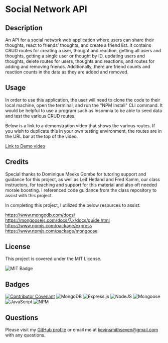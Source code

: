 # Social Network API

## Description

An API for a social network web application where users can share their thoughts, react to friends’ thoughts, and create a friend list. It contains CRUD routes for creating a user, thought and reaction, getting all users and thoughts, getting a single user or thought by ID, updating users and thoughts, delete routes for users, thoughts and reactions, and routes for adding and removing friends. Additionally, there are friend counts and reaction counts in the data as they are added and removed.

## Usage

In order to use this application, the user will need to clone the code to their local machine, open the terminal, and run the "NPM Install" CLI command. It would be helpful to use a program such as Insomnia to be able to seed data and test the various CRUD routes.

Below is a link to a demonstration video that shows the various routes. If you wish to duplicate this in your own testing environment, the routes are in the URL bar at the top of the video.

[Link to Demo video](https://drive.google.com/file/d/1sDq3vz7Wy7_XgqEjH1jVdL7C1KCP7PGf/view)

## Credits

Special thanks to Dominique Meeks Gombe for tutoring support and guidance for this project, as well as Leif Hetland and Fred Kamm, our class instructors, for teaching and support for this material and also oft needed morale boosting. I referenced code guidance from the class repository to assist with this project.

In completing this project, I utilized the below resources to assist:

https://www.mongodb.com/docs/  
https://mongoosejs.com/docs/7.x/docs/guide.html  
https://www.npmjs.com/package/express  
https://www.npmjs.com/package/mongoose

## License

This project is covered under the MIT License.

![MIT Badge](https://img.shields.io/badge/License-MIT-blue)


## Badges

[![Contributor Covenant](https://img.shields.io/badge/Contributor%20Covenant-2.1-4baaaa.svg)](code_of_conduct.md)
![MongoDB](https://img.shields.io/badge/MongoDB-%234ea94b.svg?style=for-the-badge&logo=mongodb&logoColor=white)
![Express.js](https://img.shields.io/badge/express.js-%23404d59.svg?style=for-the-badge&logo=express&logoColor=%2361DAFB)
![NodeJS](https://img.shields.io/badge/node.js-6DA55F?style=for-the-badge&logo=node.js&logoColor=white)
![Mongoose](https://img.shields.io/badge/Mongoose-%23007ACC.svg?style=for-the-badge&logo=Mongoose&logoColor=white)
![JavaScript](https://img.shields.io/badge/javascript-%23323330.svg?style=for-the-badge&logo=javascript&logoColor=%23F7DF1E)
![NPM](https://img.shields.io/badge/NPM-%23CB3837.svg?style=for-the-badge&logo=npm&logoColor=white)




## Questions

Please visit my [GitHub profile](https://github.com/kevinsmithseven/) or email me at [kevinsmithseven@gmail.com](mailto:kevinsmithseven@gmail.com) with any questions.

